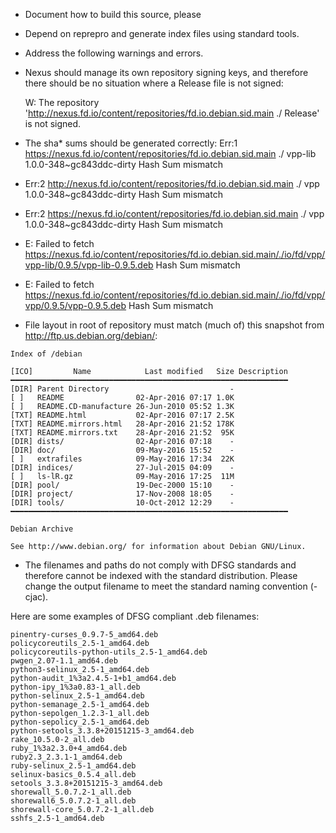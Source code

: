 * Document how to build this source, please

* Depend on reprepro and generate index files using standard tools.

* Address the following warnings and errors.

- Nexus should manage its own repository signing keys, and therefore
  there should be no situation where a Release file is not signed:

  W: The repository 'http://nexus.fd.io/content/repositories/fd.io.debian.sid.main ./ Release' is not signed.

* The sha* sums should be generated correctly:
  Err:1 https://nexus.fd.io/content/repositories/fd.io.debian.sid.main ./ vpp-lib 1.0.0-348~gc843ddc-dirty  Hash Sum mismatch
* Err:2 http://nexus.fd.io/content/repositories/fd.io.debian.sid.main ./ vpp 1.0.0-348~gc843ddc-dirty  Hash Sum mismatch
* Err:2 https://nexus.fd.io/content/repositories/fd.io.debian.sid.main ./ vpp 1.0.0-348~gc843ddc-dirty  Hash Sum mismatch
* E: Failed to fetch https://nexus.fd.io/content/repositories/fd.io.debian.sid.main/./io/fd/vpp/vpp-lib/0.9.5/vpp-lib-0.9.5.deb  Hash Sum mismatch
* E: Failed to fetch https://nexus.fd.io/content/repositories/fd.io.debian.sid.main/./io/fd/vpp/vpp/0.9.5/vpp-0.9.5.deb  Hash Sum mismatch

* File layout in root of repository must match (much of) this snapshot
  from http://ftp.us.debian.org/debian/:

```
Index of /debian

[ICO]         Name            Last modified   Size Description
━━━━━━━━━━━━━━━━━━━━━━━━━━━━━━━━━━━━━━━━━━━━━━━━━━━━━━━━━━━━━━
[DIR] Parent Directory                           -  
[ ]   README                02-Apr-2016 07:17 1.0K  
[ ]   README.CD-manufacture 26-Jun-2010 05:52 1.3K  
[TXT] README.html           02-Apr-2016 07:17 2.5K  
[TXT] README.mirrors.html   28-Apr-2016 21:52 178K  
[TXT] README.mirrors.txt    28-Apr-2016 21:52  95K  
[DIR] dists/                02-Apr-2016 07:18    -  
[DIR] doc/                  09-May-2016 15:52    -  
[ ]   extrafiles            09-May-2016 17:34  22K  
[DIR] indices/              27-Jul-2015 04:09    -  
[ ]   ls-lR.gz              09-May-2016 17:25  11M  
[DIR] pool/                 19-Dec-2000 15:10    -  
[DIR] project/              17-Nov-2008 18:05    -  
[DIR] tools/                10-Oct-2012 12:29    -  
━━━━━━━━━━━━━━━━━━━━━━━━━━━━━━━━━━━━━━━━━━━━━━━━━━━━━━━━━━━━━━

Debian Archive

See http://www.debian.org/ for information about Debian GNU/Linux.
```

* The filenames and paths do not comply with DFSG standards and
therefore cannot be indexed with the standard distribution.  Please
change the output filename to meet the standard naming convention (-cjac).

Here are some examples of DFSG compliant .deb filenames:
```
pinentry-curses_0.9.7-5_amd64.deb
policycoreutils_2.5-1_amd64.deb
policycoreutils-python-utils_2.5-1_amd64.deb
pwgen_2.07-1.1_amd64.deb
python3-selinux_2.5-1_amd64.deb
python-audit_1%3a2.4.5-1+b1_amd64.deb
python-ipy_1%3a0.83-1_all.deb
python-selinux_2.5-1_amd64.deb
python-semanage_2.5-1_amd64.deb
python-sepolgen_1.2.3-1_all.deb
python-sepolicy_2.5-1_amd64.deb
python-setools_3.3.8+20151215-3_amd64.deb
rake_10.5.0-2_all.deb
ruby_1%3a2.3.0+4_amd64.deb
ruby2.3_2.3.1-1_amd64.deb
ruby-selinux_2.5-1_amd64.deb
selinux-basics_0.5.4_all.deb
setools_3.3.8+20151215-3_amd64.deb
shorewall_5.0.7.2-1_all.deb
shorewall6_5.0.7.2-1_all.deb
shorewall-core_5.0.7.2-1_all.deb
sshfs_2.5-1_amd64.deb
```
